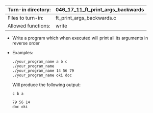 Turn-in directory: | 046_17_11_ft_print_args_backwards
-------------|-------------|
Files to turn-in: | ft_print_args_backwards.c |
Allowed functions: | write

* Write a program which when executed will print all its arguments in reverse order

* Examples:
  ```Bash
  ./your_program_name a b c
  ./your_program_name
  ./your_program_name 14 56 79
  ./your_program_name oki doc
  
  ```
  Will produce the following output:
  ```Bash
  c b a
  
  79 56 14
  doc oki
  ```
